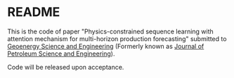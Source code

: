 # README
This is the code of paper "Physics-constrained sequence learning with attention mechanism for multi-horizon production forecasting" submitted to [Geoenergy Science and Engineering](https://www.sciencedirect.com/journal/geoenergy-science-and-engineering) (Formerly known as [Journal of Petroleum Science and Engineering](https://www.sciencedirect.com/journal/journal-of-petroleum-science-and-engineering)). 

Code will be released upon acceptance.
